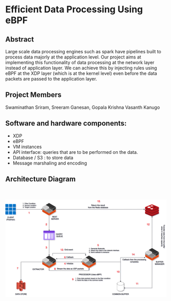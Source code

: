 # Efficient Data Processing Using eBPF


## Abstract
Large scale data processing engines such as spark have pipelines built to process data majorly at the application level. Our project aims at implementing this functionality of data processing at the network layer instead of application layer. We can achieve this by injecting rules using eBPF at the XDP layer (which is at the kernel level) even before the data packets are passed to the application layer.

## Project Members 
Swaminathan Sriram, Sreeram Ganesan, Gopala Krishna Vasanth Kanugo

## Software and hardware components:
- XDP 
- eBPF
- VM instances
- API interface: queries that are to be performed on the data.
- Database / S3 : to store data
- Message marshaling and encoding

## Architecture Diagram 
<br></br>
![Architecture Diagram](arch.png)